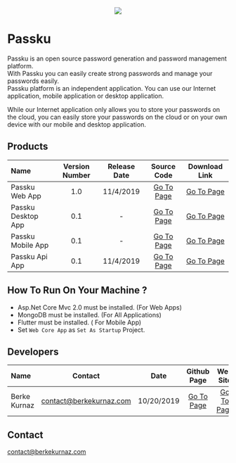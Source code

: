 <center><img src="https://i.resimyukle.xyz/HRH0AR.png" width="%100" /></center>

# Passku
Passku is an open source password generation and password management platform. <br/>
With Passku you can easily create strong passwords and manage your passwords easily. <br/> 
Passku platform is an independent application. You can use our Internet application, mobile application or desktop application. <br>

While our Internet application only allows you to store your passwords on the cloud, you can easily store your passwords on the cloud or on your own device with our mobile and desktop application. <br/>


## Products

| Name        | Version Number           | Release Date  | Source Code | Download Link
| :------------- |:-------------:| :-----:| :-----:| :-----:|
| Passku Web App | 1.0 | 11/4/2019 | [Go To Page](https://github.com/berkekurnaz/Passku/tree/master/Passku.WebCoreApp) | [Go To Page](https://github.com/berkekurnaz/Passku/tree/master/Passku.WebCoreApp)
| Passku Desktop App | 0.1      |   - | [Go To Page](https://www.google.com) | [Go To Page](https://www.google.com)
| Passku Mobile App | 0.1      |   - | [Go To Page](https://www.google.com) | [Go To Page](https://www.google.com)
| Passku Api App | 0.1      |   11/4/2019 | [Go To Page](https://github.com/berkekurnaz/Passku/tree/master/Passku.ApiApp) | [Go To Page](https://github.com/berkekurnaz/Passku/tree/master/Passku.ApiApp)


## How To Run On Your Machine ?
- Asp.Net Core Mvc 2.0 must be installed. (For Web Apps)
- MongoDB must be installed. (For All Applications)
- Flutter must be installed. ( For Mobile App)
- Set `Web Core App` as `Set As Startup` Project.


## Developers 
| Name        | Contact           |  Date  | Github Page | Web Site
| :------------- |:-------------:| :-----:| :-----:| :-----:|
| Berke Kurnaz | contact@berkekurnaz.com | 10/20/2019 | [Go To Page](https://github.com/berkekurnaz) | [Go To Page](http://www.berkekurnaz.com/)

## Contact
contact@berkekurnaz.com
